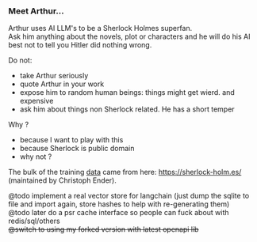 ### Meet Arthur...

Arthur uses AI LLM's to be a Sherlock Holmes superfan.  
Ask him anything about the novels, plot or characters and he will do his AI best not to tell you Hitler did nothing wrong.  

Do not:  
- take Arthur seriously
- quote Arthur in your work
- expose him to random human beings: things might get wierd. and expensive
- ask him about things non Sherlock related. He has a short temper


Why ?
- because I want to play with this
- because Sherlock is public domain
- why not ?

The bulk of the training [data](./data/raw) came from here: https://sherlock-holm.es/ (maintained by Christoph Ender).

@todo implement a real vector store for langchain (just dump the sqlite to file and import again, store hashes to help with re-generating them)  
@todo later do a psr cache interface so people can fuck about with redis/sql/others    
~~@switch to using my forked version with latest openapi lib~~


